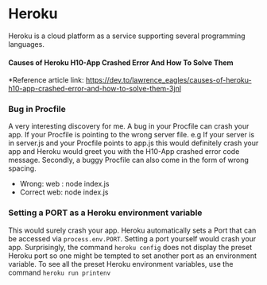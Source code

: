 # Heroku
Heroku is a cloud platform as a service supporting several programming languages.

#### Causes of Heroku H10-App Crashed Error And How To Solve Them
*Reference article link: https://dev.to/lawrence_eagles/causes-of-heroku-h10-app-crashed-error-and-how-to-solve-them-3jnl

### Bug in Procfile
A very interesting discovery for me. A bug in your Procfile can crash your app. If your Procfile is pointing to the wrong server file. e.g If your server is in server.js and your Procfile points to app.js this would definitely crash your app and Heroku would greet you with the H10-App crashed error code message.
Secondly, a buggy Procfile can also come in the form of wrong spacing.
- Wrong: web : node index.js
- Correct web: node index.js

### Setting a PORT as a Heroku environment variable
This would surely crash your app. Heroku automatically sets a Port that can be accessed via `process.env.PORT`. Setting a port yourself would crash your app. Surprisingly, the command `heroku config` does not display the preset Heroku port so one might be tempted to set another port as an environment variable.
To see all the preset Heroku environment variables, use the command `heroku run printenv`



